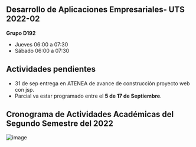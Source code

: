 ## Desarrollo de Aplicaciones Empresariales- UTS 2022-02


**Grupo D192**

- Jueves  06:00 a 07:30  
- Sábado  06:00 a 07:30


## Actividades pendientes
- 31 de sep entrega en ATENEA de avance de construcción proyecto web con jsp.
- Parcial va estar programado entre el **5 de 17 de Septiembre**. 

## Cronograma de Actividades Académicas del Segundo Semestre del 2022 

![image](https://user-images.githubusercontent.com/31961588/184508750-a3f3fe1f-0707-47f8-84d7-6a0b23e57162.png)

